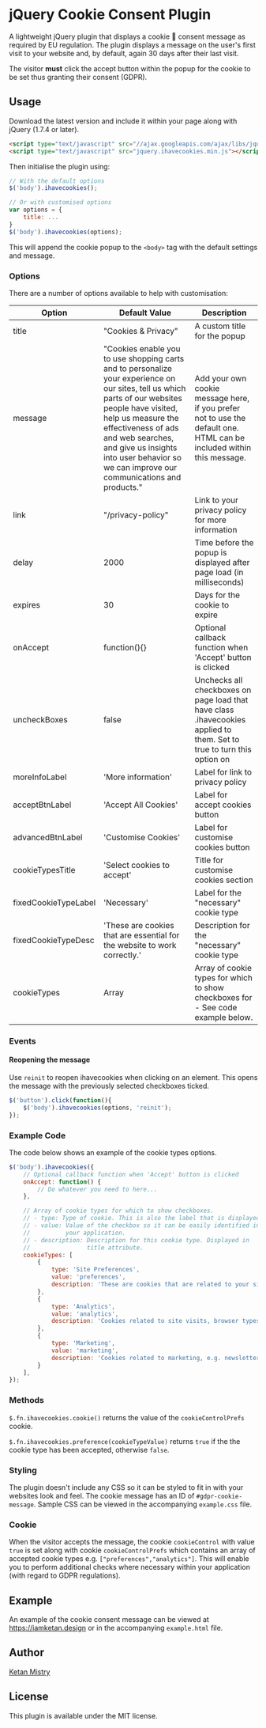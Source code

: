 # jQuery Cookie Consent Plugin

A lightweight jQuery plugin that displays a cookie &#x1F36A; consent message as required by EU regulation. The plugin displays a message on the user's first visit to your website and, by default, again 30 days after their last visit.

The visitor __must__ click the accept button within the popup for the cookie to be set thus granting their consent (GDPR).

## Usage

Download the latest version and include it within your page along with jQuery (1.7.4 or later).

```html
<script type="text/javascript" src="//ajax.googleapis.com/ajax/libs/jquery/2.x.x/jquery.min.js"></script>
<script type="text/javascript" src="jquery.ihavecookies.min.js"></script>
```

Then initialise the plugin using:

```javascript
// With the default options
$('body').ihavecookies();

// Or with customised options
var options = {
    title: ...
}
$('body').ihavecookies(options);
```

This will append the cookie popup to the `<body>` tag with the default settings and message.

### Options

There are a number of options available to help with customisation:

Option | Default Value | Description
------ | ------------- | -----------
title | "Cookies & Privacy" | A custom title for the popup
message | "Cookies enable you to use shopping carts and to personalize your experience on our sites, tell us which parts of our websites people have visited, help us measure the effectiveness of ads and web searches, and give us insights into user behavior so we can improve our communications and products." | Add your own cookie message here, if you prefer not to use the default one. HTML can be included within this message.
link | "/privacy-policy" | Link to your privacy policy for more information
delay | 2000 | Time before the popup is displayed after page load (in milliseconds)
expires | 30 | Days for the cookie to expire
onAccept | function(){} | Optional callback function when 'Accept' button is clicked
uncheckBoxes | false | Unchecks all checkboxes on page load that have class .ihavecookies applied to them. Set to true to turn this option on
moreInfoLabel | 'More information' | Label for link to privacy policy
acceptBtnLabel | 'Accept All Cookies' | Label for accept cookies button
advancedBtnLabel | 'Customise Cookies' | Label for customise cookies button
cookieTypesTitle | 'Select cookies to accept' | Title for customise cookies section
fixedCookieTypeLabel | 'Necessary' | Label for the "necessary" cookie type
fixedCookieTypeDesc | 'These are cookies that are essential for the website to work correctly.' | Description for the "necessary" cookie type
cookieTypes | Array | Array of cookie types for which to show checkboxes for - See code example below.

### Events

#### Reopening the message

Use `reinit` to reopen ihavecookies when clicking on an element. This opens the message with the previously selected checkboxes ticked.

```javascript
$('button').click(function(){
    $('body').ihavecookies(options, 'reinit');
});
```

### Example Code

The code below shows an example of the cookie types options.

```javascript
$('body').ihavecookies({
    // Optional callback function when 'Accept' button is clicked
    onAccept: function() {
        // Do whatever you need to here...
    },

    // Array of cookie types for which to show checkboxes.
    // - type: Type of cookie. This is also the label that is displayed.
    // - value: Value of the checkbox so it can be easily identified in
    //          your application.
    // - description: Description for this cookie type. Displayed in
    //                title attribute.
    cookieTypes: [
        {
            type: 'Site Preferences',
            value: 'preferences',
            description: 'These are cookies that are related to your site preferences, e.g. remembering your username, site colours, etc.'
        },
        {
            type: 'Analytics',
            value: 'analytics',
            description: 'Cookies related to site visits, browser types, etc.'
        },
        {
            type: 'Marketing',
            value: 'marketing',
            description: 'Cookies related to marketing, e.g. newsletters, social media, etc'
        }
    ],
});
```

### Methods

`$.fn.ihavecookies.cookie()` returns the value of the `cookieControlPrefs` cookie.

`$.fn.ihavecookies.preference(cookieTypeValue)` returns `true` if the the cookie type has been accepted, otherwise `false`.

### Styling

The plugin doesn't include any CSS so it can be styled to fit in with your websites look and feel. The cookie message has an ID of `#gdpr-cookie-message`. Sample CSS can be viewed in the accompanying `example.css` file.

### Cookie

When the visitor accepts the message, the cookie `cookieControl` with value `true` is set along with cookie `cookieControlPrefs` which contains an array of accepted cookie types e.g. `["preferences","analytics"]`. This will enable you to perform additional checks where necessary within your application (with regard to GDPR regulations).

## Example

An example of the cookie consent message can be viewed at https://iamketan.design or in the accompanying `example.html` file.

## Author
[Ketan Mistry](https://iamketan.design)

## License

This plugin is available under the MIT license.

